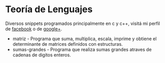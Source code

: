 # Teoría de Lenguajes

Diversos snippets programados principalmente en c y c++,
visitá mi perfil de [facebook](http://www.facebook.com/wafto) o de [google+](https://plus.google.com/105992688186668382970/posts).

+ matriz - Programa que suma, multiplica, escala, imprime y obtiene el determinante de matrices definidos con estructuras.
+ sumas-grandes - Programa que realiza sumas grandes atraves de cadenas de digitos enteros.
